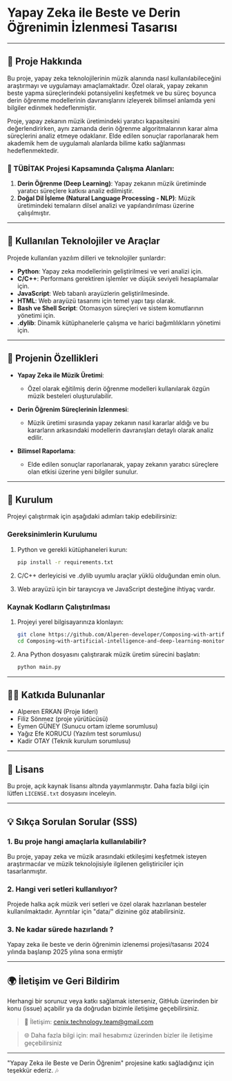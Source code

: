 # Yapay Zeka ile Beste ve Derin Öğrenimin İzlenmesi Tasarısı

---

## 🎵 Proje Hakkında

Bu proje, yapay zeka teknolojilerinin müzik alanında nasıl kullanılabileceğini araştırmayı ve uygulamayı amaçlamaktadır. Özel olarak, yapay zekanın beste yapma süreçlerindeki potansiyelini keşfetmek ve bu süreç boyunca derin öğrenme modellerinin davranışlarını izleyerek bilimsel anlamda yeni bilgiler edinmek hedeflenmiştir. 

Proje, yapay zekanın müzik üretimindeki yaratıcı kapasitesini değerlendirirken, aynı zamanda derin öğrenme algoritmalarının karar alma süreçlerini analiz etmeye odaklanır. Elde edilen sonuçlar raporlanarak hem akademik hem de uygulamalı alanlarda bilime katkı sağlanması hedeflenmektedir.

### 📌 TÜBİTAK Projesi Kapsamında Çalışma Alanları:

1. **Derin Öğrenme (Deep Learning)**: Yapay zekanın müzik üretiminde yaratıcı süreçlere katkısı analiz edilmiştir.
2. **Doğal Dil İşleme (Natural Language Processing - NLP)**: Müzik üretimindeki temaların dilsel analizi ve yapılandırılması üzerine çalışılmıştır.
---

## 🚀 Kullanılan Teknolojiler ve Araçlar

Projede kullanılan yazılım dilleri ve teknolojiler şunlardır:

- **Python**: Yapay zeka modellerinin geliştirilmesi ve veri analizi için.
- **C/C++**: Performans gerektiren işlemler ve düşük seviyeli hesaplamalar için.
- **JavaScript**: Web tabanlı arayüzlerin geliştirilmesinde.
- **HTML**: Web arayüzü tasarımı için temel yapı taşı olarak.
- **Bash ve Shell Script**: Otomasyon süreçleri ve sistem komutlarının yönetimi için.
- **.dylib**: Dinamik kütüphanelerle çalışma ve harici bağımlılıkların yönetimi için.

---

## 🌟 Projenin Özellikleri

- **Yapay Zeka ile Müzik Üretimi**: 
  - Özel olarak eğitilmiş derin öğrenme modelleri kullanılarak özgün müzik besteleri oluşturulabilir.

- **Derin Öğrenim Süreçlerinin İzlenmesi**:
  - Müzik üretimi sırasında yapay zekanın nasıl kararlar aldığı ve bu kararların arkasındaki modellerin davranışları detaylı olarak analiz edilir.

- **Bilimsel Raporlama**:
  - Elde edilen sonuçlar raporlanarak, yapay zekanın yaratıcı süreçlere olan etkisi üzerine yeni bilgiler sunulur.

---

## 🔧 Kurulum

Projeyi çalıştırmak için aşağıdaki adımları takip edebilirsiniz:

### Gereksinimlerin Kurulumu

1. Python ve gerekli kütüphaneleri kurun:
   ```bash
   pip install -r requirements.txt
   ```

2. C/C++ derleyicisi ve .dylib uyumlu araçlar yüklü olduğundan emin olun.

3. Web arayüzü için bir tarayıcıya ve JavaScript desteğine ihtiyaç vardır.

### Kaynak Kodların Çalıştırılması

1. Projeyi yerel bilgisayarınıza klonlayın:
   ```bash
   git clone https://github.com/Alperen-developer/Composing-with-artificial-intelligence-and-deep-learning-monitoring-project.git
   cd Composing-with-artificial-intelligence-and-deep-learning-monitoring-project
   ```

2. Ana Python dosyasını çalıştırarak müzik üretim sürecini başlatın:
   ```bash
   python main.py
   ```

---

## 👨‍💻 Katkıda Bulunanlar

- Alperen ERKAN    (Proje lideri)
- Filiz Sönmez     (proje yürütücüsü)
- Eymen GÜNEY      (Sunucu ortam izleme sorumlusu)
- Yağız Efe KORUCU (Yazılım test sorumlusu)
- Kadir OTAY       (Teknik kurulum sorumlusu)

---

## 📜 Lisans

Bu proje, açık kaynak lisansı altında yayımlanmıştır. Daha fazla bilgi için lütfen `LICENSE.txt` dosyasını inceleyin.

---

## 💡 Sıkça Sorulan Sorular (SSS)

### 1. Bu proje hangi amaçlarla kullanılabilir?

Bu proje, yapay zeka ve müzik arasındaki etkileşimi keşfetmek isteyen araştırmacılar ve müzik teknolojisiyle ilgilenen geliştiriciler için tasarlanmıştır.

### 2. Hangi veri setleri kullanılıyor?

Projede halka açık müzik veri setleri ve özel olarak hazırlanan besteler kullanılmaktadır. Ayrıntılar için "data/" dizinine göz atabilirsiniz.

### 3. Ne kadar sürede hazırlandı ?

Yapay zeka ile beste ve derin öğrenimin izlenemsi projesi/tasarısı 2024 yılında başlanıp 2025 yılına sona ermiştir 

---

## 🌍 İletişim ve Geri Bildirim

Herhangi bir sorunuz veya katkı sağlamak isterseniz, GitHub üzerinden bir konu (issue) açabilir ya da doğrudan bizimle iletişime geçebilirsiniz.

> 📧 İletişim: cenix.technology.team@gmail.com

> 🌐 Daha fazla bilgi için: mail hesabımız üzerinden bizler ile iletişime geçebilirsiniz

---

"Yapay Zeka ile Beste ve Derin Öğrenim" projesine katkı sağladığınız için teşekkür ederiz. 🎶

